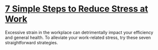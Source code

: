 
# [7 Simple Steps to Reduce Stress at Work](https://www.mindhaste.com/t/stress/7-simple-steps-to-reduce-stress-at-work-56)

Excessive strain in the workplace can detrimentally impact your efficiency and general health. To alleviate your work-related stress, try these seven straightforward strategies.
    